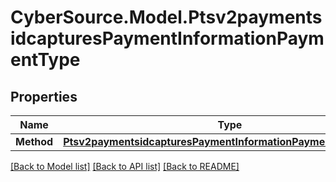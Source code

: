 # CyberSource.Model.Ptsv2paymentsidcapturesPaymentInformationPaymentType
## Properties

Name | Type | Description | Notes
------------ | ------------- | ------------- | -------------
**Method** | [**Ptsv2paymentsidcapturesPaymentInformationPaymentTypeMethod**](Ptsv2paymentsidcapturesPaymentInformationPaymentTypeMethod.md) |  | [optional] 

[[Back to Model list]](../README.md#documentation-for-models) [[Back to API list]](../README.md#documentation-for-api-endpoints) [[Back to README]](../README.md)

